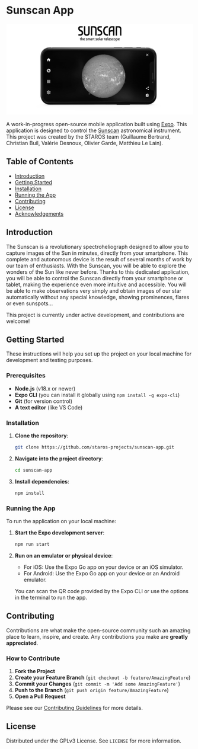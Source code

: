 # Sunscan App

![Sunscan App Logo](./assets/prez_android.png)

A work-in-progress open-source mobile application built using [Expo](https://expo.dev/). This application is designed to control the [Sunscan](https://www.sunscan.net/) astronomical instrument. 
This project was created by the STAROS team (Guillaume Bertrand, Christian Buil, Valérie Desnoux, Olivier Garde, Matthieu Le Lain).

## Table of Contents

- [Introduction](#introduction)
- [Getting Started](#getting-started)
- [Installation](#installation)
- [Running the App](#running-the-app)
- [Contributing](#contributing)
- [License](#license)
- [Acknowledgements](#acknowledgements)

## Introduction

The Sunscan is a revolutionary spectroheliograph designed to allow you to capture images of the Sun in minutes, directly from your smartphone. This complete and autonomous device is the result of several months of work by our team of enthusiasts. With the Sunscan, you will be able to explore the wonders of the Sun like never before. Thanks to this dedicated application, you will be able to control the Sunscan directly from your smartphone or tablet, making the experience even more intuitive and accessible. You will be able to make observations very simply and obtain images of our star automatically without any special knowledge, showing prominences, flares or even sunspots...

This project is currently under active development, and contributions are welcome! 

## Getting Started

These instructions will help you set up the project on your local machine for development and testing purposes.

### Prerequisites

- **Node.js** (v18.x or newer)
- **Expo CLI** (you can install it globally using `npm install -g expo-cli`)
- **Git** (for version control)
- **A text editor** (like VS Code)

### Installation

1. **Clone the repository**:
    ```bash
    git clone https://github.com/staros-projects/sunscan-app.git
    ```

2. **Navigate into the project directory**:
    ```bash
    cd sunscan-app
    ```

3. **Install dependencies**:
    ```bash
    npm install
    ```

### Running the App

To run the application on your local machine:

1. **Start the Expo development server**:
    ```bash
    npm run start
    ```

2. **Run on an emulator or physical device**:
   - For iOS: Use the Expo Go app on your device or an iOS simulator.
   - For Android: Use the Expo Go app on your device or an Android emulator.

   You can scan the QR code provided by the Expo CLI or use the options in the terminal to run the app.

## Contributing

Contributions are what make the open-source community such an amazing place to learn, inspire, and create. Any contributions you make are **greatly appreciated**.

### How to Contribute

1. **Fork the Project**
2. **Create your Feature Branch** (`git checkout -b feature/AmazingFeature`)
3. **Commit your Changes** (`git commit -m 'Add some AmazingFeature'`)
4. **Push to the Branch** (`git push origin feature/AmazingFeature`)
5. **Open a Pull Request**

Please see our [Contributing Guidelines](CONTRIBUTING.md) for more details.

## License

Distributed under the GPLv3 License. See `LICENSE` for more information.


